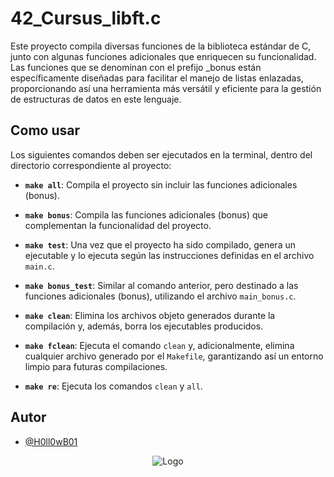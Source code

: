 
# 42_Cursus_libft.c

Este proyecto compila diversas funciones de la biblioteca estándar de C, junto con algunas funciones adicionales que enriquecen su funcionalidad. Las funciones que se denominan con el prefijo _bonus están específicamente diseñadas para facilitar el manejo de listas enlazadas, proporcionando así una herramienta más versátil y eficiente para la gestión de estructuras de datos en este lenguaje.

## Como usar

Los siguientes comandos deben ser ejecutados en la terminal, dentro del directorio correspondiente al proyecto:

- **`make all`**: Compila el proyecto sin incluir las funciones adicionales (bonus).

- **`make bonus`**: Compila las funciones adicionales (bonus) que complementan la funcionalidad del proyecto.

- **`make test`**: Una vez que el proyecto ha sido compilado, genera un ejecutable y lo ejecuta según las instrucciones definidas en el archivo `main.c`.

- **`make bonus_test`**: Similar al comando anterior, pero destinado a las funciones adicionales (bonus), utilizando el archivo `main_bonus.c`.

- **`make clean`**: Elimina los archivos objeto generados durante la compilación y, además, borra los ejecutables producidos.

- **`make fclean`**: Ejecuta el comando `clean` y, adicionalmente, elimina cualquier archivo generado por el `Makefile`, garantizando así un entorno limpio para futuras compilaciones.

- **`make re`**: Ejecuta los comandos `clean` y `all`.
## Autor

- [@H0ll0wB01](https://github.com/H0ll0wB01)




<div style="text-align: center;">
    <img src="https://upload.wikimedia.org/wikipedia/commons/thumb/8/8d/42_Logo.svg/400px-42_Logo.svg.png" alt="Logo">
</div>
